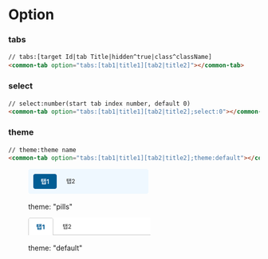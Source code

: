 # Option

### tabs

```html
// tabs:[target Id|tab Title|hidden^true|class^className]
<common-tab option="tabs:[tab1|title1][tab2|title2]"></common-tab>
```

### select

```html
// select:number(start tab index number, default 0)
<common-tab option="tabs:[tab1|title1][tab2|title2];select:0"></common-tab>
```

### theme

```html
// theme:theme name
<common-tab option="tabs:[tab1|title1][tab2|title2];theme:default"></common-tab>
```

<div align="left">

<figure><img src="../../.gitbook/assets/image (2).png" alt=""><figcaption><p>theme: "pills"</p></figcaption></figure>

</div>

<div align="left">

<figure><img src="../../.gitbook/assets/image (4).png" alt=""><figcaption><p>theme: "default"</p></figcaption></figure>

</div>
